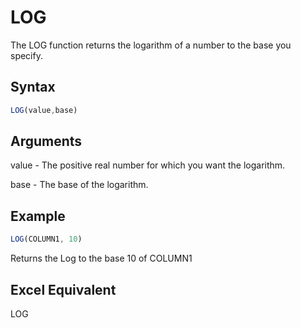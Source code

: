 # LOG

The LOG function returns the logarithm of a number to the base you specify.

## Syntax

```javascript
LOG(value,base)
```

## Arguments

value - The positive real number for which you want the logarithm.

base - The base of the logarithm.

## Example

```javascript
LOG(COLUMN1, 10)
```

Returns the Log to the base 10 of COLUMN1

## Excel Equivalent

LOG
